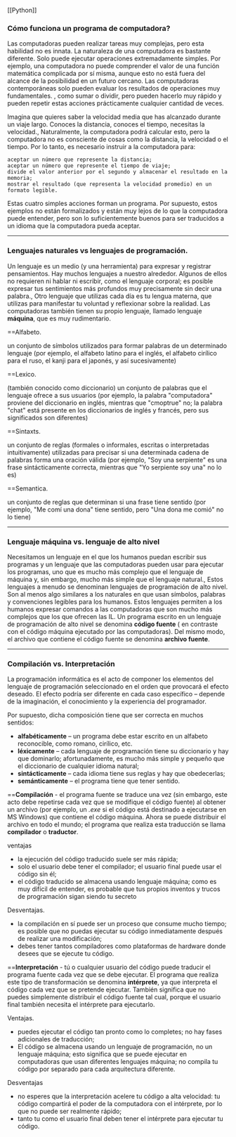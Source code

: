 [[Python]]

### Cómo funciona un programa de computadora?

Las computadoras pueden realizar tareas muy complejas, pero esta habilidad no es innata. La naturaleza de una computadora es bastante diferente.
Solo puede ejecutar operaciones extremadamente simples. Por ejemplo, una computadora no puede comprender el valor de una función matemática complicada por sí misma, aunque esto no está fuera del alcance de la posibilidad en un futuro cercano.
Las computadoras contemporáneas solo pueden evaluar los resultados de operaciones muy fundamentales. , como sumar o dividir, pero pueden hacerlo muy rápido y pueden repetir estas acciones prácticamente cualquier cantidad de veces.

Imagina que quieres saber la velocidad media que has alcanzado durante un viaje largo. Conoces la distancia, conoces el tiempo, necesitas la velocidad.,
Naturalmente, la computadora podrá calcular esto, pero la computadora no es consciente de cosas como la distancia, la velocidad o el tiempo. Por lo tanto, es necesario instruir a la computadora para:

    aceptar un número que represente la distancia;
    aceptar un número que represente el tiempo de viaje;
    divide el valor anterior por el segundo y almacenar el resultado en la memoria;
    mostrar el resultado (que representa la velocidad promedio) en un formato legible.

Estas cuatro simples acciones forman un programa. Por supuesto, estos ejemplos no están formalizados y están muy lejos de lo que la computadora puede entender, pero son lo suficientemente buenos para ser traducidos a un idioma que la computadora pueda aceptar.

---
### Lenguajes naturales vs lenguajes de programación.

Un lenguaje es un medio (y una herramienta) para expresar y registrar pensamientos. Hay muchos lenguajes a nuestro alrededor. Algunos de ellos no requieren ni hablar ni escribir, como el lenguaje corporal; es posible expresar tus sentimientos más profundos muy precisamente sin decir una palabra., Otro lenguaje que utilizas cada día es tu lengua materna, que utilizas para manifestar tu voluntad y reflexionar sobre la realidad. Las computadoras también tienen su propio lenguaje, llamado lenguaje **máquina**, que es muy rudimentario.

==Alfabeto.

un conjunto de símbolos utilizados para formar palabras de un determinado lenguaje (por ejemplo, el alfabeto latino para el inglés, el alfabeto cirílico para el ruso, el kanji para el japonés, y así sucesivamente)

==Lexico.

(también conocido como diccionario) un conjunto de palabras que el lenguaje ofrece a sus usuarios (por ejemplo, la palabra "computadora" proviene del diccionario en inglés, mientras que "cmoptrue" no; la palabra "chat" está presente en los diccionarios de inglés y francés, pero sus significados son diferentes)

==Sintaxts.

un conjunto de reglas (formales o informales, escritas o interpretadas intuitivamente) utilizadas para precisar si una determinada cadena de palabras forma una oración válida (por ejemplo, "Soy una serpiente" es una frase sintácticamente correcta, mientras que "Yo serpiente soy una" no lo es)

==Semantica.

un conjunto de reglas que determinan si una frase tiene sentido (por ejemplo, "Me comí una dona" tiene sentido, pero "Una dona me comió" no lo tiene)

---
### Lenguaje máquina vs. lenguaje de alto nivel

Necesitamos un lenguaje en el que los humanos puedan escribir sus programas y un lenguaje que las computadoras pueden usar para ejecutar los programas, uno que es mucho más complejo que el lenguaje de máquina y, sin embargo, mucho más simple que el lenguaje natural., Estos lenguajes a menudo se denominan lenguajes de programación de alto nivel. Son al menos algo similares a los naturales en que usan símbolos, palabras y convenciones legibles para los humanos. Estos lenguajes permiten a los humanos expresar comandos a las computadoras que son mucho más complejos que los que ofrecen las IL.
Un programa escrito en un lenguaje de programación de alto nivel se denomina **código fuente** ( en contraste con el código máquina ejecutado por las computadoras). Del mismo modo, el archivo que contiene el código fuente se denomina **archivo fuente**.

---

### Compilación vs. Interpretación

La programación informática es el acto de componer los elementos del lenguaje de programación seleccionado en el orden que provocará el efecto deseado. El efecto podría ser diferente en cada caso específico – depende de la imaginación, el conocimiento y la experiencia del programador.

Por supuesto, dicha composición tiene que ser correcta en muchos sentidos:

- **alfabéticamente** – un programa debe estar escrito en un alfabeto reconocible, como romano, cirílico, etc.
- **léxicamente** – cada lenguaje de programación tiene su diccionario y hay que dominarlo; afortunadamente, es mucho más simple y pequeño que el diccionario de cualquier idioma natural;
- **sintácticamente** – cada idioma tiene sus reglas y hay que obedecerlas;
- **semánticamente** – el programa tiene que tener sentido.

==**Compilación** - el programa fuente se traduce una vez (sin embargo, este acto debe repetirse cada vez que se modifique el código fuente) al obtener un archivo (por ejemplo, un _.exe_ si el código está destinado a ejecutarse en MS Windows) que contiene el código máquina. Ahora se puede distribuir el archivo en todo el mundo; el programa que realiza esta traducción se llama **compilador** o **traductor**.

ventajas

- la ejecución del código traducido suele ser más rápida;
- solo el usuario debe tener el compilador; el usuario final puede usar el código sin él;
- el código traducido se almacena usando lenguaje máquina; como es muy difícil de entender, es probable que tus propios inventos y trucos de programación sigan siendo tu secreto

Desventajas.

- la compilación en sí puede ser un proceso que consume mucho tiempo; es posible que no puedas ejecutar su código inmediatamente después de realizar una modificación;
- debes tener tantos compiladores como plataformas de hardware donde desees que se ejecute tu código.

==**Interpretación** - tú o cualquier usuario del código puede traducir el programa fuente cada vez que se debe ejecutar. El programa que realiza este tipo de transformación se denomina **intérprete**, ya que interpreta el código cada vez que se pretende ejecutar. También significa que no puedes simplemente distribuir el código fuente tal cual, porque el usuario final también necesita el intérprete para ejecutarlo.

Ventajas.

- puedes ejecutar el código tan pronto como lo completes; no hay fases adicionales de traducción;
- El código se almacena usando un lenguaje de programación, no un lenguaje máquina; esto significa que se puede ejecutar en computadoras que usan diferentes lenguajes máquina; no compila tu código por separado para cada arquitectura diferente.

Desventajas
- no esperes que la interpretación acelere tu código a alta velocidad: tu código compartirá el poder de la computadora con el intérprete, por lo que no puede ser realmente rápido;
- tanto tu como el usuario final deben tener el intérprete para ejecutar tu código.